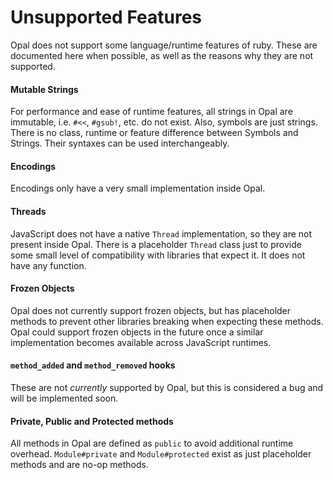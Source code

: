 # Unsupported Features

Opal does not support some language/runtime features of ruby. These are documented here when possible, as well as the reasons why they are not supported.

#### Mutable Strings ####

For performance and ease of runtime features, all strings in Opal are immutable, i.e. `#<<`, `#gsub!`, etc. do not exist. Also, symbols are just strings. There is no class, runtime or feature difference between Symbols and Strings. Their syntaxes can be used interchangeably.

#### Encodings ####

Encodings only have a very small implementation inside Opal.

#### Threads ####

JavaScript does not have a native `Thread` implementation, so they are not present inside Opal. There is a placeholder `Thread` class just to provide some small level of compatibility with libraries that expect it. It does not have any function.

#### Frozen Objects ####

Opal does not currently support frozen objects, but has placeholder methods to prevent other libraries breaking when expecting these methods. Opal could support frozen objects in the future once a similar implementation becomes available across JavaScript runtimes.

#### `method_added` and `method_removed` hooks ####

These are not *currently* supported by Opal, but this is considered a bug and will be implemented soon.

#### Private, Public and Protected methods ####

All methods in Opal are defined as `public` to avoid additional runtime overhead. `Module#private` and `Module#protected` exist as just placeholder methods and are no-op methods.

